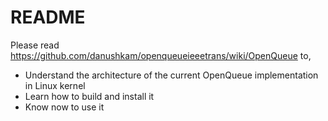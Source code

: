 # README #

Please read https://github.com/danushkam/openqueueieeetrans/wiki/OpenQueue to,
  - Understand the architecture of the current OpenQueue implementation in Linux kernel
  - Learn how to build and install it
  - Know now to use it
